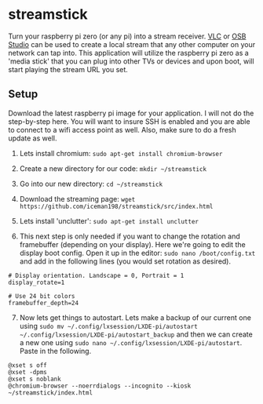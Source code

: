 # streamstick
Turn your raspberry pi zero (or any pi) into a stream receiver.  [VLC](https://www.videolan.org/vlc/) or [OSB Studio](https://obsproject.com/) can be used to create a local stream that any other computer on your network can tap into.  This application will utilize the raspberry pi zero as a 'media stick' that you can plug into other TVs or devices and upon boot, will start playing the stream URL you set.

## Setup
Download the latest raspberry pi image for your application.  I will not do the step-by-step here.  You will want to insure SSH is enabled and you are able to connect to a wifi access point as well. Also, make sure to do a fresh update as well.

1. Lets install chromium: `sudo apt-get install chromium-browser`

2. Create a new directory for our code: `mkdir ~/streamstick`

3. Go into our new directory: `cd ~/streamstick`

4. Download the streaming page: `wget https://github.com/iceman198/streamstick/src/index.html`

5. Lets install 'unclutter': `sudo apt-get install unclutter`

6. This next step is only needed if you want to change the rotation and framebuffer (depending on your display).  Here we're going to edit the display boot config. Open it up in the editor: `sudo nano /boot/config.txt` and add in the following lines (you would set rotation as desired).
```
# Display orientation. Landscape = 0, Portrait = 1
display_rotate=1

# Use 24 bit colors
framebuffer_depth=24
```

7. Now lets get things to autostart. Lets make a backup of our current one using `sudo mv ~/.config/lxsession/LXDE-pi/autostart ~/.config/lxsession/LXDE-pi/autostart_backup` and then we can create a new one using `sudo nano ~/.config/lxsession/LXDE-pi/autostart`.  Paste in the following.
```
@xset s off
@xset -dpms
@xset s noblank
@chromium-browser --noerrdialogs --incognito --kiosk ~/streamstick/index.html
```


